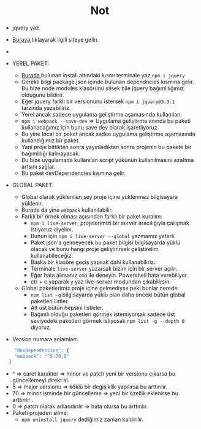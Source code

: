 <h1 align="center"> Not </h1>

  - jquery yaz.

- <a href="https://www.npmjs.com/"> Buraya </a> tıklayarak ilgili siteye gelin.
- 
- YEREL PAKET: 
  - <a href="https://www.npmjs.com/package/jquery"> Burada </a> bulunan install altındaki kısmı terminale yaz.`npm i jquery`
  - Gerekli bilgi package.json içinde bulunan dependncies kısmına gelir. Bu bize node modules klasörünü silsek bile jquery bağımlılığımız olduğunu bildirir.
  - Eğer jquery farklı bir versionunu istersek `npm i jquery@3.3.1` tarzında yazabiliriz.
  - Yerel ancak sadece uygulama geliştirme aşamasında kullanılan:
  - `npm i webpack --save-dev` => Uygulama geliştirme anında bu paketi kullanacağımız için bunu save dev olarak işaretliyoruz. 
  - Bu yine local bir paket ancak sadee uygulama geliştirme aşamasında kullandığımız bir paket.
  - Yani proje bittikten sonra yayınladıktan sonra projenin bu pakete bir bağımlılığı kalmayacak.
  - Bu bize uygulamada kullanılan script yükünün kullanılmasını azaltma artsını sağlar.
  -  Bu paket devDependencies kısmına gelir.
- GLOBAL PAKET:
  - Global olarak yüklenilen şey proje içine yüklenmez bilgisayara yüklenir.
  - Burada da yine `webpack` kullanılabilir. 
  - Farklı bir örnek olması açısından farklı bir paket kuralım:
    - `npm i live-server`, projelerimizi bir server aracılığıyla çalışmak istiyoruz diyelim.
    - Bunun için `npm i live-server --global` yazmamız yeterli. 
    - Paket json'a gelmeyecek bu paket bilgisi bilgisayarda yüklü olacak ve bunu hangi proje geliştirirsek geliştirelim kullanabileceğiz.
    - Başka bir klasöre geçiş yapsak dahi kullanabiliriz. 
    - Terminale `live-server` yazarsak bizim için bir server açılır.
    - Eğer hata alırsanız `cmd` ile deneyin. Powershell hata verebiliyor.
    - ctr + c yaparak `y` yaz live-server modundan çıkabilirsin.
  - Global paketlerimiz proje içine gelmediyse peki bunlar nerede: 
    - `npm list -g` bilgisayarda yüklü olan daha önceki bütün global paketleri listler.
    - Alt üst bütün hepsini listleler.
    - Bağımlı olduğu paketleri görmek istemiyorsak sadece üst seviyedeki paketleri görmek istiyosak `npm list -g --depth 0` diyoruz.
- Version numara anlamları: 

```javascript
    "devDependencies": {
    "webpack": "^5.70.0"
  }
```

  - ^ => caret karakter => minor ve patch yeni bir versionu çıkarsa bu güncellemeyi direkt al.
  - 5 => major versionu => köklü bir değişiklik yapılırsa bu arttırılır.
  - 70 => minor isminde bir güncelleme => yeni bir özellik eklenirse bu arttırılır .
  - 0 => patch olarak adlandırılır => hata olursa bu arttırılır.
- Paketi projeden silme:
  - `npm uninstall jquery` dediğimiz zaman kaldırılır. 
